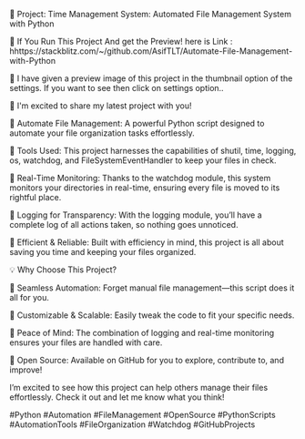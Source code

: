 🚀 Project: Time Management System: Automated File Management System with Python

🔗 If You Run This Project And get the Preview! here is Link : hhttps://stackblitz.com/~/github.com/AsifTLT/Automate-File-Management-with-Python

🎉 I have given a preview image of this project in the thumbnail option of the settings. If you want to see then click on settings option..

🚀 I'm excited to share my latest project with you!

🔹 Automate File Management: A powerful Python script designed to automate your file organization tasks effortlessly.

🔹 Tools Used: This project harnesses the capabilities of shutil, time, logging, os, watchdog, and FileSystemEventHandler to keep your files in check.

🔹 Real-Time Monitoring: Thanks to the watchdog module, this system monitors your directories in real-time, ensuring every file is moved to its rightful place.

🔹 Logging for Transparency: With the logging module, you’ll have a complete log of all actions taken, so nothing goes unnoticed.

🔹 Efficient & Reliable: Built with efficiency in mind, this project is all about saving you time and keeping your files organized.

💡 Why Choose This Project?

🔸 Seamless Automation: Forget manual file management—this script does it all for you.

🔸 Customizable & Scalable: Easily tweak the code to fit your specific needs.

🔸 Peace of Mind: The combination of logging and real-time monitoring ensures your files are handled with care.

🔸 Open Source: Available on GitHub for you to explore, contribute to, and improve!

I’m excited to see how this project can help others manage their files effortlessly. Check it out and let me know what you think!


#Python #Automation #FileManagement #OpenSource #PythonScripts #AutomationTools #FileOrganization #Watchdog #GitHubProjects
